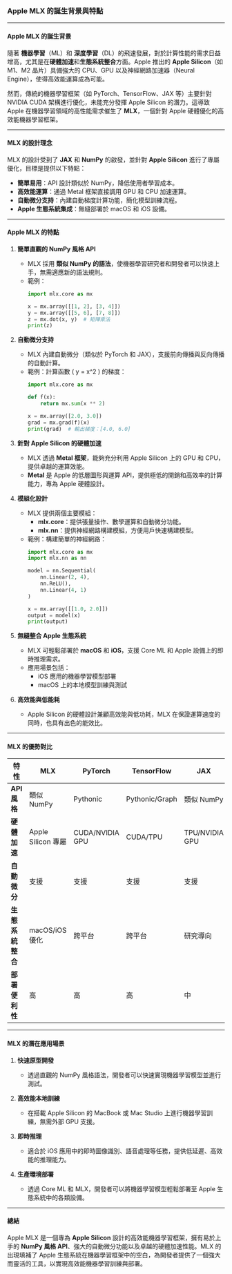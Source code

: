 ### **Apple MLX 的誕生背景與特點**

---

#### **Apple MLX 的誕生背景**  

隨著 **機器學習**（ML）和 **深度學習**（DL）的飛速發展，對於計算性能的需求日益增高，尤其是在**硬體加速**和**生態系統整合**方面。Apple 推出的 **Apple Silicon**（如 M1、M2 晶片）具備強大的 CPU、GPU 以及神經網路加速器（Neural Engine），使得高效能運算成為可能。

然而，傳統的機器學習框架（如 PyTorch、TensorFlow、JAX 等）主要針對 NVIDIA CUDA 架構進行優化，未能充分發揮 Apple Silicon 的潛力。這導致 Apple 在機器學習領域的高性能需求催生了 **MLX**，一個針對 Apple 硬體優化的高效能機器學習框架。  

---

#### **MLX 的設計理念**  
MLX 的設計受到了 **JAX** 和 **NumPy** 的啟發，並針對 **Apple Silicon** 進行了專屬優化，目標是提供以下特點：  
- **簡單易用**：API 設計類似於 NumPy，降低使用者學習成本。  
- **高效能運算**：通過 Metal 框架直接調用 GPU 和 CPU 加速運算。  
- **自動微分支持**：內建自動梯度計算功能，簡化模型訓練流程。  
- **Apple 生態系統集成**：無縫部署於 macOS 和 iOS 設備。  

---

#### **Apple MLX 的特點**  

1. **簡單直觀的 NumPy 風格 API**  
   - MLX 採用 **類似 NumPy 的語法**，使機器學習研究者和開發者可以快速上手，無需適應新的語法規則。  
   - 範例：  
     ```python
     import mlx.core as mx

     x = mx.array([[1, 2], [3, 4]])
     y = mx.array([[5, 6], [7, 8]])
     z = mx.dot(x, y)  # 矩陣乘法
     print(z)
     ```

2. **自動微分支持**  
   - MLX 內建自動微分（類似於 PyTorch 和 JAX），支援前向傳播與反向傳播的自動計算。  
   - 範例：計算函數 \( y = x^2 \) 的梯度：  
     ```python
     import mlx.core as mx

     def f(x):
         return mx.sum(x ** 2)

     x = mx.array([2.0, 3.0])
     grad = mx.grad(f)(x)
     print(grad)  # 輸出梯度：[4.0, 6.0]
     ```

3. **針對 Apple Silicon 的硬體加速**  
   - MLX 透過 **Metal 框架**，能夠充分利用 Apple Silicon 上的 GPU 和 CPU，提供卓越的運算效能。  
   - **Metal** 是 Apple 的低層圖形與運算 API，提供極低的開銷和高效率的計算能力，專為 Apple 硬體設計。  

4. **模組化設計**  
   - MLX 提供兩個主要模組：  
     - **mlx.core**：提供張量操作、數學運算和自動微分功能。  
     - **mlx.nn**：提供神經網路構建模組，方便用戶快速構建模型。  
   - 範例：構建簡單的神經網路：  
     ```python
     import mlx.core as mx
     import mlx.nn as nn

     model = nn.Sequential(
         nn.Linear(2, 4),
         nn.ReLU(),
         nn.Linear(4, 1)
     )

     x = mx.array([[1.0, 2.0]])
     output = model(x)
     print(output)
     ```

5. **無縫整合 Apple 生態系統**  
   - MLX 可輕鬆部署於 **macOS** 和 **iOS**，支援 Core ML 和 Apple 設備上的即時推理需求。  
   - 應用場景包括：  
     - iOS 應用的機器學習模型部署  
     - macOS 上的本地模型訓練與測試  

6. **高效能與低能耗**  
   - Apple Silicon 的硬體設計兼顧高效能與低功耗，MLX 在保證運算速度的同時，也具有出色的能效比。  

---

#### **MLX 的優勢對比**  

| **特性**                | **MLX**             | **PyTorch**         | **TensorFlow**      | **JAX**             |  
|-------------------------|---------------------|---------------------|---------------------|---------------------|  
| **API 風格**           | 類似 NumPy          | Pythonic            | Pythonic/Graph      | 類似 NumPy          |  
| **硬體加速**           | Apple Silicon 專屬  | CUDA/NVIDIA GPU     | CUDA/TPU            | TPU/NVIDIA GPU      |  
| **自動微分**           | 支援                | 支援                | 支援                | 支援                |  
| **生態系統整合**       | macOS/iOS 優化      | 跨平台              | 跨平台              | 研究導向            |  
| **部署便利性**         | 高                  | 高                  | 高                  | 中                 |  

---

#### **MLX 的潛在應用場景**  
1. **快速原型開發**  
   - 透過直觀的 NumPy 風格語法，開發者可以快速實現機器學習模型並進行測試。  

2. **高效能本地訓練**  
   - 在搭載 Apple Silicon 的 MacBook 或 Mac Studio 上進行機器學習訓練，無需外部 GPU 支援。  

3. **即時推理**  
   - 適合於 iOS 應用中的即時圖像識別、語音處理等任務，提供低延遲、高效能的推理能力。  

4. **生產環境部署**  
   - 透過 Core ML 和 MLX，開發者可以將機器學習模型輕鬆部署至 Apple 生態系統中的各類設備。  

---

#### **總結**  
Apple MLX 是一個專為 **Apple Silicon** 設計的高效能機器學習框架，擁有易於上手的 **NumPy 風格 API**、強大的自動微分功能以及卓越的硬體加速性能。MLX 的出現填補了 Apple 生態系統在機器學習框架中的空白，為開發者提供了一個強大而靈活的工具，以實現高效能機器學習訓練與部署。